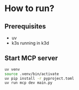 # How to run?

## Prerequisites

- uv
- k3s running in k3d

## Start MCP server

```bash
uv venv
source .venv/bin/activate
uv pip install -r pyproject.toml
uv run mcp dev main.py
```
